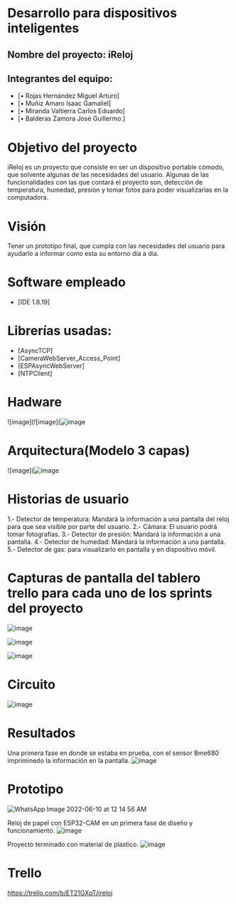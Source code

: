 # Desarrollo para  dispositivos inteligentes
## Nombre del proyecto: iReloj
## Integrantes del equipo:
- [•	Rojas Hernández Miguel Arturo]
- [•	Muñiz Amaro Isaac Gamaliel]
- [•	Miranda Valtierra Carlos Eduardo]
- [•	Balderas Zamora José Guillermo.]
# Objetivo del proyecto
iReloj es un proyecto que consiste en ser un dispositivo portable cómodo, que solvente algunas de las necesidades del usuario. Algunas de las funcionalidades con las que contará el proyecto son, detección de temperatura, humedad, presión y tomar fotos para poder visualizarlas en la computadora. 

# Visión
Tener un prototipo final, que cumpla con las necesidades del usuario para ayudarlo a informar como esta su entorno día a día. 

# Software empleado
- [IDE 1.8.19]
# Librerías usadas:
- [AsyncTCP]
- [CameraWebServer_Access_Point]
- [ESPAsyncWebServer]
- [NTPClient]

# Hadware 
![image](![image](![image](https://user-images.githubusercontent.com/68245966/184734671-daef5f7e-6f6d-478b-93ff-5cdaa2458e0b.png)

# Arquitectura(Modelo 3 capas)
![image](![image](https://user-images.githubusercontent.com/68245966/184733253-13bfccf6-c8d2-44bf-b529-76c51282ec9f.png)
# Historias de usuario
1.- Detector de temperatura: Mandará la información a una pantalla del reloj para que sea visible por parte del usuario.
2.- Cámara: El usuario podrá tomar fotografías.
3.- Detector de presión: Mandará la información a una pantalla.
4.- Detector de humedad: Mandará la información a una pantalla.
5.- Detector de gas: para visualizarlo en pantalla y en dispositivo móvil.

# Capturas de pantalla del tablero trello para cada uno de los sprints del proyecto
![image](https://user-images.githubusercontent.com/68245966/184734969-13a443bd-0b4d-41d4-9edc-b8bfdce08c9f.png)

![image](https://user-images.githubusercontent.com/68245966/184734992-74655573-6174-4ca1-b535-acbd3cf82ad4.png)

![image](https://user-images.githubusercontent.com/68245966/184735012-95b90c16-33ba-4ec7-bd34-a5daf0955282.png)

# Circuito
![image](https://user-images.githubusercontent.com/68245966/184735088-374820a3-6ebf-460b-b4c1-deec13ca4b92.png)
# Resultados
Una primera fase en donde se estaba en prueba, con el sensor Bme680 impriminedo la información en la pantalla.
![image](https://user-images.githubusercontent.com/68245966/184735132-62a1e072-03ce-4825-8a45-0938b9163a96.png)

# Prototipo
![WhatsApp Image 2022-06-10 at 12 14 56 AM](https://user-images.githubusercontent.com/68245966/173080481-b01f618e-74fb-432e-b7ea-7b69f68015cb.jpeg)

Reloj de papel con ESP32-CAM en un primera fase de diseño y funcionamiento.
![image](https://user-images.githubusercontent.com/68245966/184735184-36e08d2b-6a2f-4505-82d4-295677dd2319.png)

Proyecto terminado con material de plastico.
![image](https://user-images.githubusercontent.com/68245966/184735227-485a2dc7-31bf-4053-a4be-89ea01e109af.png)

# Trello
https://trello.com/b/ET21GXpT/ireloj
